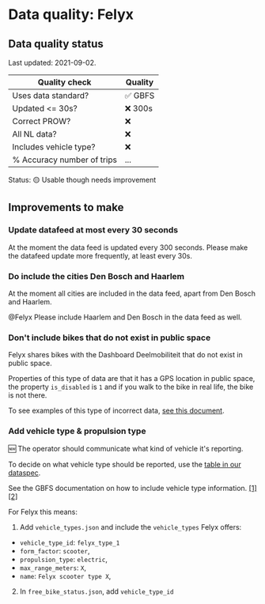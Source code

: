 # Data quality: Felyx

## Data quality status

Last updated: 2021-09-02.

| **Quality check**           | **Quality**
| --                          | --          |
| Uses data standard?         | ✅ GBFS
| Updated <= 30s?             | ❌ 300s
| Correct PROW?               | ❌
| All NL data?                | ❌
| Includes vehicle type?      | ❌
| % Accuracy number of trips  | ...

Status: 🟡 Usable though needs improvement

## Improvements to make

### Update datafeed at most every 30 seconds

At the moment the data feed is updated every 300 seconds. Please make the datafeed update more frequently, at least every 30s.

### Do include the cities Den Bosch and Haarlem

At the moment all cities are included in the data feed, apart from Den Bosch and Haarlem.

@Felyx Please include Haarlem and Den Bosch in the data feed as well.

### Don't include bikes that do not exist in public space

Felyx shares bikes with the Dashboard Deelmobiliteit that do not exist in public space.

Properties of this type of data are that it has a GPS location in public space, the property `is_disabled` is `1` and if you walk to the bike in real life, the bike is not there.

To see examples of this type of incorrect data, [see this document](./Felyx_extra.md).

### Add vehicle type & propulsion type

🆕 The operator should communicate what kind of vehicle it's reporting. 

To decide on what vehicle type should be reported, use the [table in our dataspec](https://docs.crow.nl/deelfietsdashboard/hr-dataspec/#vehicle-types).

See the GBFS documentation on how to include vehicle type information. [[1]](https://github.com/NABSA/gbfs/blob/master/gbfs.md#free_bike_statusjson) [[2]](https://github.com/NABSA/gbfs/blob/master/gbfs.md#vehicle_typesjson-added-in-v21)

For Felyx this means:

1. Add `vehicle_types.json` and include the `vehicle_types` Felyx offers:
  - `vehicle_type_id`: `felyx_type_1`
  - `form_factor`: `scooter`,
  - `propulsion_type`: `electric`,
  - `max_range_meters`: `X`,
  - `name`: `Felyx scooter type X`,
2. In `free_bike_status.json`, add `vehicle_type_id`
